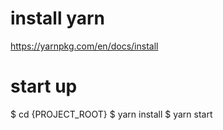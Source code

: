 # install yarn
https://yarnpkg.com/en/docs/install

# start up
$ cd {PROJECT_ROOT}
$ yarn install
$ yarn start
